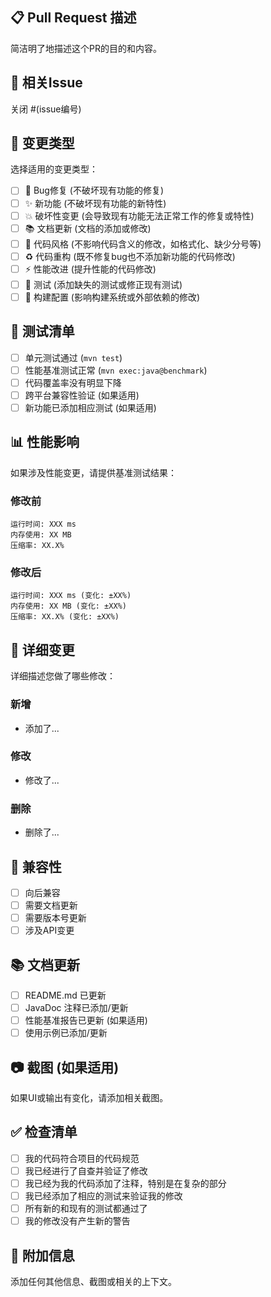 ## 📋 Pull Request 描述
简洁明了地描述这个PR的目的和内容。

## 🔗 相关Issue
关闭 #(issue编号)

## 🎯 变更类型
选择适用的变更类型：
- [ ] 🐛 Bug修复 (不破坏现有功能的修复)
- [ ] ✨ 新功能 (不破坏现有功能的新特性)
- [ ] 💥 破坏性变更 (会导致现有功能无法正常工作的修复或特性)
- [ ] 📚 文档更新 (文档的添加或修改)
- [ ] 🎨 代码风格 (不影响代码含义的修改，如格式化、缺少分号等)
- [ ] ♻️ 代码重构 (既不修复bug也不添加新功能的代码修改)
- [ ] ⚡ 性能改进 (提升性能的代码修改)
- [ ] 🧪 测试 (添加缺失的测试或修正现有测试)
- [ ] 🔧 构建配置 (影响构建系统或外部依赖的修改)

## 🧪 测试清单
- [ ] 单元测试通过 (`mvn test`)
- [ ] 性能基准测试正常 (`mvn exec:java@benchmark`)
- [ ] 代码覆盖率没有明显下降
- [ ] 跨平台兼容性验证 (如果适用)
- [ ] 新功能已添加相应测试 (如果适用)

## 📊 性能影响
如果涉及性能变更，请提供基准测试结果：

### 修改前
```
运行时间: XXX ms
内存使用: XX MB
压缩率: XX.X%
```

### 修改后
```
运行时间: XXX ms (变化: ±XX%)
内存使用: XX MB (变化: ±XX%)
压缩率: XX.X% (变化: ±XX%)
```

## 📝 详细变更
详细描述您做了哪些修改：

### 新增
- 添加了...

### 修改  
- 修改了...

### 删除
- 删除了...

## 🔄 兼容性
- [ ] 向后兼容
- [ ] 需要文档更新
- [ ] 需要版本号更新
- [ ] 涉及API变更

## 📚 文档更新
- [ ] README.md 已更新
- [ ] JavaDoc 注释已添加/更新
- [ ] 性能基准报告已更新 (如果适用)
- [ ] 使用示例已添加/更新

## 📷 截图 (如果适用)
如果UI或输出有变化，请添加相关截图。

## ✅ 检查清单
- [ ] 我的代码符合项目的代码规范
- [ ] 我已经进行了自查并验证了修改
- [ ] 我已经为我的代码添加了注释，特别是在复杂的部分
- [ ] 我已经添加了相应的测试来验证我的修改
- [ ] 所有新的和现有的测试都通过了
- [ ] 我的修改没有产生新的警告

## 📎 附加信息
添加任何其他信息、截图或相关的上下文。

